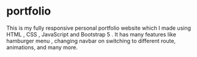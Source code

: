 # portfolio
This is my fully responsive personal portfolio website which I made using HTML , CSS , JavaScript and Bootstrap 5 . It has many features like hamburger menu , changing navbar on switching to different route, animations, and many more.
